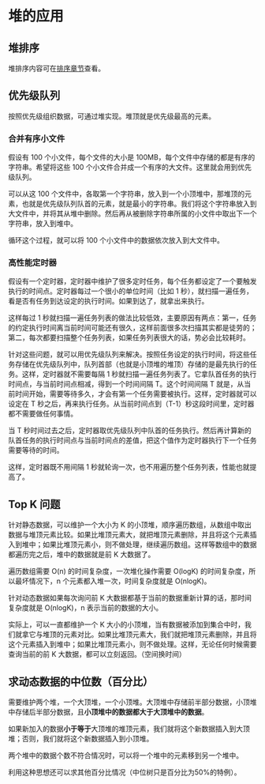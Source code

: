 # 堆的应用

## 堆排序

堆排序内容可在[排序章节](../../algorithm/sort/#dui-pai-xu)查看。

## 优先级队列

按照优先级组织数据，可通过堆实现。堆顶就是优先级最高的元素。 

### 合并有序小文件

假设有 100 个小文件，每个文件的大小是 100MB，每个文件中存储的都是有序的字符串。希望将这些 100 个小文件合并成一个有序的大文件。这里就会用到优先级队列。

可以从这 100 个文件中，各取第一个字符串，放入到一个小顶堆中，那堆顶的元素，也就是优先级队列队首的元素，就是最小的字符串。我们将这个字符串放入到大文件中，并将其从堆中删除。然后再从被删除字符串所属的小文件中取出下一个字符串，放入到堆中。

循环这个过程，就可以将 100 个小文件中的数据依次放入到大文件中。

### 高性能定时器

假设有一个定时器，定时器中维护了很多定时任务，每个任务都设定了一个要触发执行的时间点。定时器每过一个很小的单位时间（比如 1 秒），就扫描一遍任务，看是否有任务到达设定的执行时间。如果到达了，就拿出来执行。

这样每过 1 秒就扫描一遍任务列表的做法比较低效，主要原因有两点：第一，任务的约定执行时间离当前时间可能还有很久，这样前面很多次扫描其实都是徒劳的；第二，每次都要扫描整个任务列表，如果任务列表很大的话，势必会比较耗时。

针对这些问题，就可以用优先级队列来解决。按照任务设定的执行时间，将这些任务存储在优先级队列中，队列首部（也就是小顶堆的堆顶）存储的是最先执行的任务。这样，定时器就不需要每隔 1 秒就扫描一遍任务列表了。它拿队首任务的执行时间点，与当前时间点相减，得到一个时间间隔 T。这个时间间隔 T 就是，从当前时间开始，需要等待多久，才会有第一个任务需要被执行。这样，定时器就可以设定在 T 秒之后，再来执行任务。从当前时间点到（T-1）秒这段时间里，定时器都不需要做任何事情。

当 T 秒时间过去之后，定时器取优先级队列中队首的任务执行。然后再计算新的队首任务的执行时间点与当前时间点的差值，把这个值作为定时器执行下一个任务需要等待的时间。

这样，定时器既不用间隔 1 秒就轮询一次，也不用遍历整个任务列表，性能也就提高了。

##  Top K 问题

针对静态数据，可以维护一个大小为 K 的小顶堆，顺序遍历数组，从数组中取出数据与堆顶元素比较。如果比堆顶元素大，就把堆顶元素删除，并且将这个元素插入到堆中；如果比堆顶元素小，则不做处理，继续遍历数组。这样等数组中的数据都遍历完之后，堆中的数据就是前 K 大数据了。

遍历数组需要 O\(n\) 的时间复杂度，一次堆化操作需要 O\(logK\) 的时间复杂度，所以最坏情况下，n 个元素都入堆一次，时间复杂度就是 O\(nlogK\)。

针对动态数据如果每次询问前 K 大数据都基于当前的数据重新计算的话，那时间复杂度就是 O\(nlogK\)，n 表示当前的数据的大小。

实际上，可以一直都维护一个 K 大小的小顶堆，当有数据被添加到集合中时，我们就拿它与堆顶的元素对比。如果比堆顶元素大，我们就把堆顶元素删除，并且将这个元素插入到堆中；如果比堆顶元素小，则不做处理。这样，无论任何时候需要查询当前的前 K 大数据，都可以立刻返回。（空间换时间）

## 求动态数据的中位数（百分比）

需要维护两个堆，一个大顶堆，一个小顶堆。大顶堆中存储前半部分数据，小顶堆中存储后半部分数据，且**小顶堆中的数据都大于大顶堆中的数据**。

如果新加入的数据**小于等于**大顶堆的堆顶元素，我们就将这个新数据插入到大顶堆；否则，我们就将这个新数据插入到小顶堆。

两个堆中的数据个数不符合情况时，可以将一个堆中的元素移到另一个堆中。

利用这种思想还可以求其他百分比情况（中位树只是百分比为50%的特例）。

